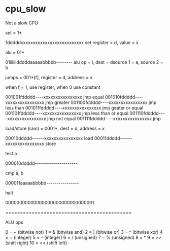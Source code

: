 # cpu_slow
Not a slow CPU

set = 1*

1dddddxxxxxxxxxxxxxxxxxxxxxxxxxx    set register = d, value = x

alu = 01*

01iiiiiidddddaaaaabbbbb--------    alu op = i, dest = dsource 1 = a, source 2 = b


jumps = 001*[f], register = d, address = x

when f = 1, use register, when 0 use constant

001001fddddd----xxxxxxxxxxxxxxxx    jmp equal
001010fddddd----xxxxxxxxxxxxxxxx    jmp greater
001100fddddd----xxxxxxxxxxxxxxxx    jmp less than
001011fddddd----xxxxxxxxxxxxxxxx    jmp geater or equal
001101fddddd----xxxxxxxxxxxxxxxx    jmp less than or equal
001110fddddd----xxxxxxxxxxxxxxxx    jmp not equal
001111fddddd----xxxxxxxxxxxxxxxx    jmp

load/store (ram) = 0001*, dest = d, address = x

00010ddddd------xxxxxxxxxxxxxxxx    load
00011ddddd------xxxxxxxxxxxxxxxx    store

test a

000010ddddd---------------------

cmp a, b

000011aaaaabbbbb----------------

halt

00000000000000000000000000000001

===========================================

ALU ops

0 = ~ (bitwise not)
1 = & (bitwise and)
2 = | (bitwise or)
3 = ^ (bitwise xor)
4 = + (integer)
5 = - (integer)
6 = / (unsigned)
7 = % (unsigned)
8 = *
9 = >> (shift right)
10 = << (shift left)
